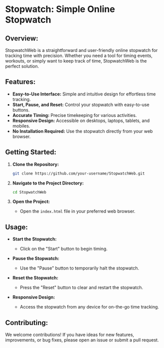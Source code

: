 # Stopwatch: Simple Online Stopwatch

## Overview:

StopwatchWeb is a straightforward and user-friendly online stopwatch for tracking time with precision. Whether you need a tool for timing events, workouts, or simply want to keep track of time, StopwatchWeb is the perfect solution.

## Features:

- **Easy-to-Use Interface:** Simple and intuitive design for effortless time tracking.
- **Start, Pause, and Reset:** Control your stopwatch with easy-to-use buttons.
- **Accurate Timing:** Precise timekeeping for various activities.
- **Responsive Design:** Accessible on desktops, laptops, tablets, and mobiles.
- **No Installation Required:** Use the stopwatch directly from your web browser.

## Getting Started:

1. **Clone the Repository:**
   ```bash
   git clone https://github.com/your-username/StopwatchWeb.git
   ```

2. **Navigate to the Project Directory:**
   ```bash
   cd StopwatchWeb
   ```

3. **Open the Project:**
   - Open the `index.html` file in your preferred web browser.

## Usage:

- **Start the Stopwatch:**
  - Click on the "Start" button to begin timing.

- **Pause the Stopwatch:**
  - Use the "Pause" button to temporarily halt the stopwatch.

- **Reset the Stopwatch:**
  - Press the "Reset" button to clear and restart the stopwatch.

- **Responsive Design:**
  - Access the stopwatch from any device for on-the-go time tracking.

## Contributing:

We welcome contributions! If you have ideas for new features, improvements, or bug fixes, please open an issue or submit a pull request.
